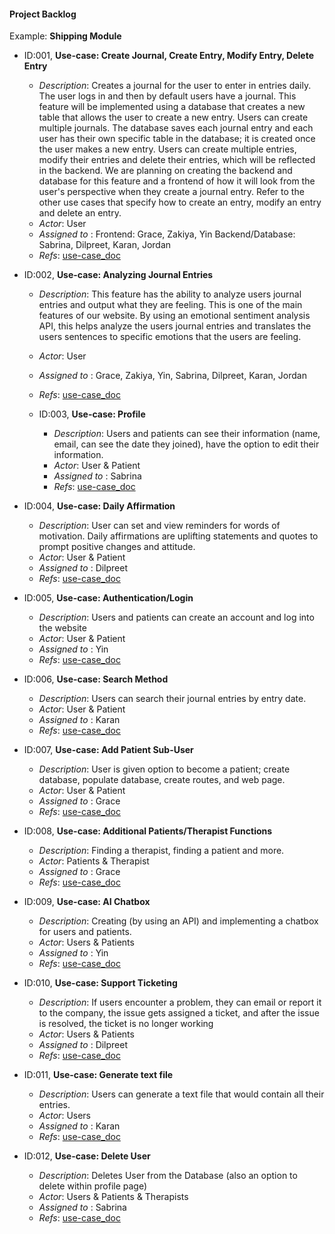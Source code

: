 #### Project Backlog
Example:
**Shipping Module**
- ID:001, **Use-case: Create Journal, Create Entry, Modify Entry, Delete Entry**
  - _Description_: Creates a journal for the user to enter in entries daily. The user logs in and then by default users have a journal. This feature will be implemented using a database that creates a new table that allows the user to create a new entry. Users can create multiple journals. The database saves each journal entry and each user has their own specific table in the database; it is created once the user makes a new entry. Users can create multiple entries, modify their entries and delete their entries, which will be reflected in the backend. We are planning on creating the backend and database for this feature and a frontend of how it will look from the user's perspective when they create a journal entry. Refer to the other use cases that specify how to create an entry, modify an entry and delete an entry.
  - _Actor_: User
  - _Assigned to_ : Frontend: Grace, Zakiya, Yin Backend/Database: Sabrina, Dilpreet, Karan, Jordan
  - _Refs_: [use-case_doc](https://github.com/gracelamalva/Software-Engineering-Project/blob/master/docs/project_management/sprints/D02_Sprint_01/D02_Sprint_01_completion_report.md)

- ID:002, **Use-case: Analyzing Journal Entries**
  - _Description_: This feature has the ability to analyze users journal entries and output what they are feeling. This is one of the main features of our website. By using an emotional sentiment analysis API, this helps analyze the users journal entries and translates the users sentences to specific emotions that the users are feeling.
  - _Actor_: User
  - _Assigned to_ : Grace, Zakiya, Yin, Sabrina, Dilpreet, Karan, Jordan
  - _Refs_: [use-case_doc](https://github.com/gracelamalva/Software-Engineering-Project/blob/master/docs/project_management/sprints/D02_Sprint_01/D02_Sprint_01_completion_report.md)

  - ID:003, **Use-case: Profile**
    - _Description_: Users and patients can see their information (name, email, can see the date they joined), have the option to edit their information.
    - _Actor_: User & Patient
    - _Assigned to_ : Sabrina
    - _Refs_: [use-case_doc](https://github.com/gracelamalva/Software-Engineering-Project/blob/master/docs/project_management/sprints/Sprint_02/Sprint_02_Use_Case.md)

- ID:004, **Use-case: Daily Affirmation**
    - _Description_: User can set and view reminders for words of motivation. Daily affirmations are uplifting statements and quotes to prompt positive changes and attitude.
    - _Actor_: User & Patient
    - _Assigned to_ : Dilpreet
    - _Refs_: [use-case_doc](https://github.com/gracelamalva/Software-Engineering-Project/blob/master/docs/project_management/sprints/Sprint_02/Sprint_02_Use_Case.md)

- ID:005, **Use-case: Authentication/Login**
    - _Description_: Users and patients can create an account and log into the website
    - _Actor_: User & Patient
    - _Assigned to_ : Yin
    - _Refs_: [use-case_doc](https://github.com/gracelamalva/Software-Engineering-Project/blob/master/docs/project_management/sprints/Sprint_02/Sprint_02_Use_Case.md)

- ID:006, **Use-case: Search Method**
    - _Description_: Users can search their journal entries by entry date.
    - _Actor_: User & Patient
    - _Assigned to_ : Karan
    - _Refs_: [use-case_doc](https://github.com/gracelamalva/Software-Engineering-Project/blob/master/docs/project_management/sprints/Sprint_02/Sprint_02_Use_Case.md)

- ID:007, **Use-case: Add Patient Sub-User**
    - _Description_: User is given option to become a patient; create database, populate database, create routes, and web page.
    - _Actor_: User & Patient
    - _Assigned to_ : Grace
    - _Refs_: [use-case_doc](https://github.com/gracelamalva/Software-Engineering-Project/blob/master/docs/project_management/sprints/Sprint_02/Sprint_02_Use_Case.md)

- ID:008, **Use-case: Additional Patients/Therapist Functions**
    - _Description_: Finding a therapist, finding a patient and more.
    - _Actor_: Patients & Therapist
    - _Assigned to_ : Grace
    - _Refs_: [use-case_doc](https://github.com/gracelamalva/Software-Engineering-Project/blob/master/docs/project_management/sprints/Sprint_03/Sprint_03_Use_Case.md)

- ID:009, **Use-case: AI Chatbox**
    - _Description_: Creating (by using an API) and implementing a chatbox for users and patients.
    - _Actor_: Users & Patients
    - _Assigned to_ : Yin
    - _Refs_: [use-case_doc](https://github.com/gracelamalva/Software-Engineering-Project/blob/master/docs/project_management/sprints/Sprint_03/Sprint_03_Use_Case.md)

- ID:010, **Use-case: Support Ticketing**
    - _Description_: If users encounter a problem, they can email or report it to the company, the issue gets assigned a ticket, and after the issue is resolved, the ticket is no longer working
    - _Actor_: Users & Patients
    - _Assigned to_ : Dilpreet
    - _Refs_: [use-case_doc](https://github.com/gracelamalva/Software-Engineering-Project/blob/master/docs/project_management/sprints/Sprint_03/Sprint_03_Use_Case.md)

- ID:011, **Use-case: Generate text file**
    - _Description_: Users can generate a text file that would contain all their entries.
    - _Actor_: Users
    - _Assigned to_ : Karan
    - _Refs_: [use-case_doc](https://github.com/gracelamalva/Software-Engineering-Project/blob/master/docs/project_management/sprints/Sprint_03/Sprint_03_Use_Case.md)

- ID:012, **Use-case: Delete User**
    - _Description_: Deletes User from the Database (also an option to delete within profile page)
    - _Actor_: Users & Patients & Therapists
    - _Assigned to_ : Sabrina
    - _Refs_: [use-case_doc](https://github.com/gracelamalva/Software-Engineering-Project/blob/master/docs/project_management/sprints/Sprint_03/Sprint_03_Use_Case.md)

